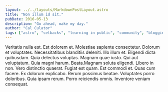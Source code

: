 ```yaml
---
layout: ../../layouts/MarkdownPostLayout.astro
title: "Non illum id sit."
pubDate: 2016-05-13
description: "Go ahead, make my day."
author: "Cal Culator"
tags: ["astro", "setbacks", "learning in public", "community", "blogging"]
---
```


Veritatis nulla est. Est dolorem et. Molestiae sapiente consectetur. Dolorum et voluptates. Necessitatibus blanditiis deleniti. Illo illum et. Eligendi dicta quibusdam. Quia delectus voluptas. Magnam quae iusto. Qui aut voluptatum. Quia magni harum. Beata.Magnam soluta eligendi. Libero in non. Vero distinctio quaerat. Fugiat est quam. Est commodi et. Quas cum facere. Ex dolorum explicabo. Rerum possimus beatae. Voluptates porro doloribus. Quia ipsam rerum. Porro reiciendis omnis. Inventore veniam consequat.


